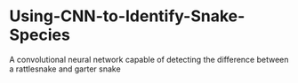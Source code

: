 # Using-CNN-to-Identify-Snake-Species
A convolutional neural network capable of detecting the difference between a rattlesnake and garter snake
